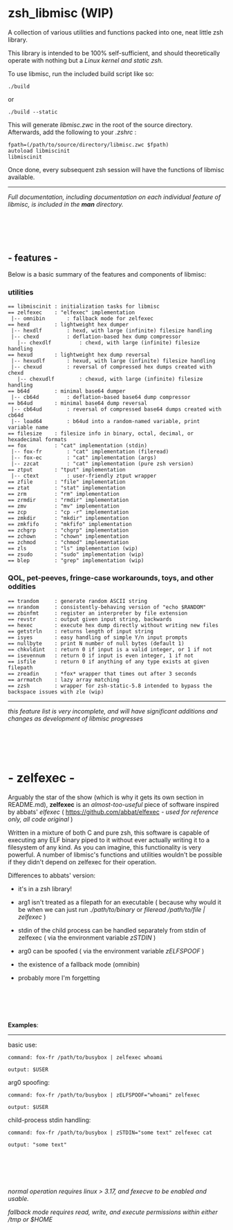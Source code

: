 ‎
=
# zsh_libmisc (WIP)
A collection of various utilities and functions packed into one, neat little zsh library.


This library is intended to be 100% self-sufficient, and should theoretically operate with nothing but a *Linux kernel and static zsh.*


To use libmisc, run the included build script like so:

    ./build  
    
or

    ./build --static
    
    
This will generate *libmisc.zwc* in the root of the source directory. Afterwards, add the following to your *.zshrc* :

    fpath=(/path/to/source/directory/libmisc.zwc $fpath)
    autoload libmiscinit
    libmiscinit


Once done, every subsequent zsh session will have the functions of libmisc available.



--------------------------------------------------------------------------------------------
*Full documentation, including documentation on each individual feature of libmisc, is included in the **man** directory.*



‎
=
## -    features    -
Below is a basic summary of the features and components of libmisc:

### utilities

    == libmiscinit : initialization tasks for libmisc
    == zelfexec    : "elfexec" implementation
     |-- omnibin       : fallback mode for zelfexec
    == hexd        : lightweight hex dumper
     |-- hexdlf        : hexd, with large (infinite) filesize handling
     |-- chexd         : deflation-based hex dump compressor
       |-- chexdlf         : chexd, with large (infinite) filesize handling
    == hexud       : lightweight hex dump reversal
     |-- hexudlf       : hexud, with large (infinite) filesize handling
     |-- chexud        : reversal of compressed hex dumps created with chexd
       |-- chexudlf        : chexud, with large (infinite) filesize handling
    == b64d        : minimal base64 dumper
     |-- cb64d         : deflation-based base64 dump compressor
    == b64ud       : minimal base64 dump reversal
     |-- cb64ud        : reversal of compressed base64 dumps created with cb64d
     |-- load64        : b64ud into a random-named variable, print variable name
    == filesize    : filesize info in binary, octal, decimal, or hexadecimal formats
    == fox         : "cat" implementation (stdin)
     |-- fox-fr        : "cat" implementation (fileread)
     |-- fox-ec        : "cat" implementation (args)
     |-- zzcat         : "cat" implementation (pure zsh version)
    == ztput       : "tput" implementation
     |-- ctext         : user-friendly ztput wrapper
    == zfile       : "file" implementation
    == ztat        : "stat" implementation
    == zrm         : "rm" implementation
    == zrmdir      : "rmdir" implementation
    == zmv         : "mv" implementation
    == zcp         : "cp -r" implementation
    == zmkdir      : "mkdir" implementation
    == zmkfifo     : "mkfifo" implementation
    == zchgrp      : "chgrp" implementation
    == zchown      : "chown" implementation
    == zchmod      : "chmod" implementation
    == zls         : "ls" implementation (wip)
    == zsudo       : "sudo" implementation (wip)
    == blep        : "grep" implementation (wip)
    
### QOL, pet-peeves, fringe-case workarounds, toys, and other oddities
    
    == trandom     : generate random ASCII string
    == nrandom     : consistently-behaving version of "echo $RANDOM"
    == zbinfmt     : register an interpreter by file extension
    == revstr      : output given input string, backwards
    == hexec       : execute hex dump directly without writing new files
    == getstrln    : returns length of input string
    == isyes       : easy handling of simple Y/n input prompts
    == nullbyte    : print N number of null bytes (default 1)
    == chkvldint   : return 0 if input is a valid integer, or 1 if not
    == isevennum   : return 0 if input is even integer, 1 if not
    == isfile      : return 0 if anything of any type exists at given filepath
    == zreadin     : *fox* wrapper that times out after 3 seconds
    == arrmatch    : lazy array matching
    == zzsh        : wrapper for zsh-static-5.8 intended to bypass the backspace issues with zle (wip)
--------------------------------------------------------------------------------------------

*this feature list is very incomplete, and will have significant additions and changes as development of libmisc progresses*

‎
=
# -    zelfexec    -
Arguably the star of the show (which is why it gets its own section in README.md), **zelfexec** is an *almost-too-useful* piece of software inspired by abbats' *elfexec* ( https://github.com/abbat/elfexec *- used for reference only, all code original* )


Written in a mixture of both C and pure zsh, this software is capable of executing any ELF binary piped to it without ever actually writing it to a filesystem of any kind. As you can imagine, this functionality is very powerful. A number of libmisc's functions and utilities wouldn't be possible if they didn't depend on zelfexec for their operation.



Differences to abbats' version: 


- it's in a zsh library!


- arg1 isn't treated as a filepath for an executable ( because why would it be when we can just run *./path/to/binary* or *fileread /path/to/file | zelfexec* )


- stdin of the child process can be handled separately from stdin of zelfexec ( via the environment variable *zSTDIN* )


- arg0 can be spoofed ( via the environment variable *zELFSPOOF* )


- the existence of a fallback mode (omnibin)


- probably more I'm forgetting

‎
=


**Examples**:

--------------------------------------------------------------------------------------------

  basic use:

    command: fox-fr /path/to/busybox | zelfexec whoami

    output: $USER


  arg0 spoofing:

    command: fox-fr /path/to/busybox | zELFSPOOF="whoami" zelfexec

    output: $USER


  child-process stdin handling:

    command: fox-fr /path/to/busybox | zSTDIN="some text" zelfexec cat

    output: "some text"

‎
=
*normal operation requires linux > 3.17, and fexecve to be enabled and usable.*


*fallback mode requires read, write, and execute permissions within either /tmp or $HOME*
